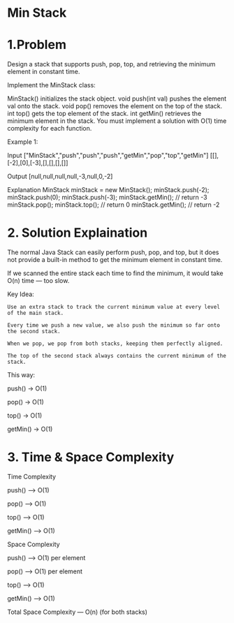 # Min Stack
# 1.Problem 
Design a stack that supports push, pop, top, and retrieving the minimum element in constant time.

Implement the MinStack class:

MinStack() initializes the stack object.
void push(int val) pushes the element val onto the stack.
void pop() removes the element on the top of the stack.
int top() gets the top element of the stack.
int getMin() retrieves the minimum element in the stack.
You must implement a solution with O(1) time complexity for each function.

 

Example 1:

Input
["MinStack","push","push","push","getMin","pop","top","getMin"]
[[],[-2],[0],[-3],[],[],[],[]]

Output
[null,null,null,null,-3,null,0,-2]

Explanation
MinStack minStack = new MinStack();
minStack.push(-2);
minStack.push(0);
minStack.push(-3);
minStack.getMin(); // return -3
minStack.pop();
minStack.top();    // return 0
minStack.getMin(); // return -2


# 2. Solution Explaination
The normal Java Stack can easily perform push, pop, and top,
but it does not provide a built-in method to get the minimum element in constant time.

If we scanned the entire stack each time to find the minimum, it would take O(n) time — too slow.

Key Idea:

    Use an extra stack to track the current minimum value at every level of the main stack.

    Every time we push a new value, we also push the minimum so far onto the second stack.

    When we pop, we pop from both stacks, keeping them perfectly aligned.

    The top of the second stack always contains the current minimum of the stack.

This way:

push() → O(1)

pop() → O(1)

top() → O(1)

getMin() → O(1)

# 3. Time & Space Complexity

Time Complexity

push()   --> O(1)

pop()    --> O(1)

top()    --> O(1)

getMin() --> O(1)

Space Complexity

push()   --> O(1) per element

pop()    --> O(1) per element

top()    --> O(1) 

getMin() --> O(1)

Total Space Complexity    —    O(n) (for both stacks)
